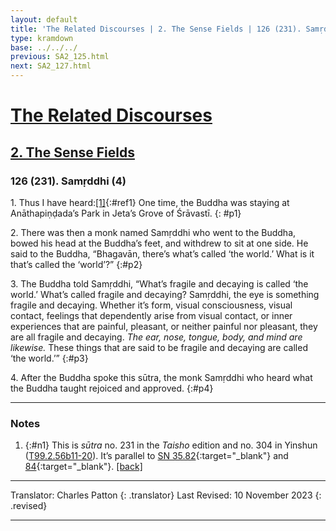 ```yaml
---
layout: default
title: 'The Related Discourses | 2. The Sense Fields | 126 (231). Samṛddhi (4)'
type: kramdown
base: ../../../
previous: SA2_125.html
next: SA2_127.html
---
```


# [The Related Discourses](../index.html)
## [2. The Sense Fields](index.html)
### 126 (231). Samṛddhi (4)

1\. Thus I have heard:[\[1\]](#n1){:#ref1} One time, the Buddha was staying at Anāthapiṇḍada’s Park in Jeta’s Grove of Śrāvastī.
{: #p1}

2\. There was then a monk named Samṛddhi who went to the Buddha, bowed his head at the Buddha’s feet, and withdrew to sit at one side. He said to the Buddha, “Bhagavān, there’s what’s called ‘the world.’ What is it that’s called the ‘world’?”
{:#p2}

3\. The Buddha told Samṛddhi, “What’s fragile and decaying is called ‘the world.’ What’s called fragile and decaying? Samṛddhi, the eye is something fragile and decaying. Whether it’s form, visual consciousness, visual contact, feelings that dependently arise from visual contact, or inner experiences that are painful, pleasant, or neither painful nor pleasant, they are all fragile and decaying. <em>The ear, nose, tongue, body, and mind are likewise.</em> These things that are said to be fragile and decaying are called ‘the world.’”
{:#p3}

4\. After the Buddha spoke this sūtra, the monk Samṛddhi who heard what the Buddha taught rejoiced and approved.
{:#p4}

---

### Notes

1. {:#n1} This is <em>sūtra</em> no. 231 in the <cite>Taisho</cite> edition and no. 304 in Yinshun (<a href="https://cbetaonline.dila.edu.tw/zh/T02n0099_p0056b11" target="_blank">T99.2.56b11-20</a>). It’s parallel to [SN 35.82](https://suttacentral.net/sn35.82){:target="_blank"} and [84](https://suttacentral.net/sn35.84){:target="_blank"}. [\[back\]](#ref1)

---

Translator: Charles Patton
{: .translator}
Last Revised: 10 November 2023
{: .revised}

---